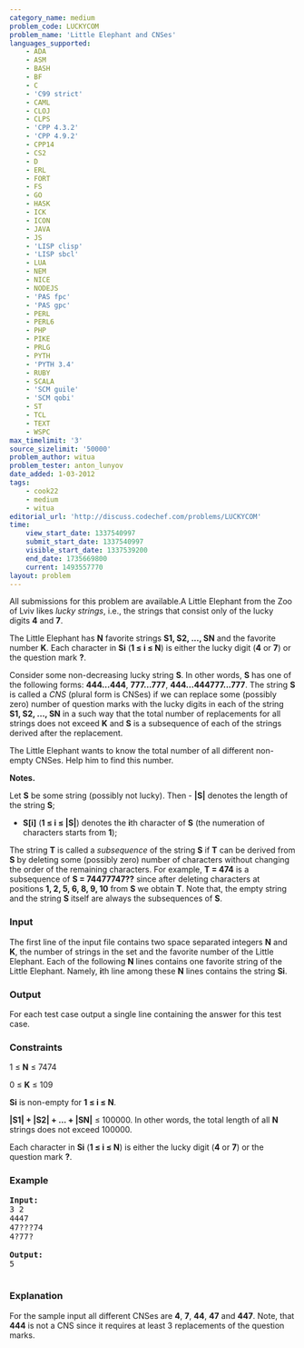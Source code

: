 ```yaml
---
category_name: medium
problem_code: LUCKYCOM
problem_name: 'Little Elephant and CNSes'
languages_supported:
    - ADA
    - ASM
    - BASH
    - BF
    - C
    - 'C99 strict'
    - CAML
    - CLOJ
    - CLPS
    - 'CPP 4.3.2'
    - 'CPP 4.9.2'
    - CPP14
    - CS2
    - D
    - ERL
    - FORT
    - FS
    - GO
    - HASK
    - ICK
    - ICON
    - JAVA
    - JS
    - 'LISP clisp'
    - 'LISP sbcl'
    - LUA
    - NEM
    - NICE
    - NODEJS
    - 'PAS fpc'
    - 'PAS gpc'
    - PERL
    - PERL6
    - PHP
    - PIKE
    - PRLG
    - PYTH
    - 'PYTH 3.4'
    - RUBY
    - SCALA
    - 'SCM guile'
    - 'SCM qobi'
    - ST
    - TCL
    - TEXT
    - WSPC
max_timelimit: '3'
source_sizelimit: '50000'
problem_author: witua
problem_tester: anton_lunyov
date_added: 1-03-2012
tags:
    - cook22
    - medium
    - witua
editorial_url: 'http://discuss.codechef.com/problems/LUCKYCOM'
time:
    view_start_date: 1337540997
    submit_start_date: 1337540997
    visible_start_date: 1337539200
    end_date: 1735669800
    current: 1493557770
layout: problem
---
```

All submissions for this problem are available.A Little Elephant from the Zoo of Lviv likes *lucky strings*, i.e., the strings that consist only of the lucky digits **4** and **7**.

 The Little Elephant has **N** favorite strings **S1, S2, ..., SN** and the favorite number **K**. Each character in **Si** (**1 ≤ i ≤ N**) is either the lucky digit (**4** or **7**) or the question mark **?**.

Consider some non-decreasing lucky string **S**. In other words, **S** has one of the following forms: **444...444**, **777...777**, **444...444777...777**. The string **S** is called a  *CNS* (plural form is CNSes) if we can replace some (possibly zero) number of question marks with the lucky digits in each of the string **S1, S2, ..., SN** in a such way that the total number of replacements for all strings does not exceed **K** and **S** is a subsequence of each of the strings derived after the replacement.

The Little Elephant wants to know the total number of all different non-empty CNSes. Help him to find this number.

**Notes.**

Let **S** be some string (possibly not lucky). Then - **|S|** denotes the length of the string **S**;
- **S\[i\]** (**1 ≤ i ≤ |S|**) denotes the **i**th character of **S** (the numeration of characters starts from **1**);


The string **T** is called a *subsequence* of the string **S** if **T** can be derived from **S** by deleting some (possibly zero) number of characters without changing the order of the remaining characters. For example, **T = 474** is a subsequence of **S = 74477747??** since after deleting characters at positions **1, 2, 5, 6, 8, 9, 10** from **S** we obtain **T**. Note that, the empty string and the string **S** itself are always the subsequences of **S**.

### Input

The first line of the input file contains two space separated integers **N** and **K**, the number of strings in the set and the favorite number of the Little Elephant. Each of the following **N** lines contains one favorite string of the Little Elephant. Namely, **i**th line among these **N** lines contains the string **Si**.

### Output

 For each test case output a single line containing the answer for this test case.

### Constraints

1 ≤ **N** ≤ 7474

0 ≤ **K** ≤ 109

**Si** is non-empty for **1 ≤ i ≤ N**.

**|S1| + |S2| + ... + |SN|** ≤ 100000. In other words, the total length of all **N** strings does not exceed 100000.

 Each character in **Si** (**1 ≤ i ≤ N**) is either the lucky digit (**4** or **7**) or the question mark **?**.

### Example

<pre>
<b>Input:</b>
3 2
4447
47???74
4?77?

<b>Output:</b>
5

</pre>
### Explanation

For the sample input all different CNSes are **4**, **7**, **44**, **47** and **447**. Note, that **444** is not a CNS since it requires at least 3 replacements of the question marks.
